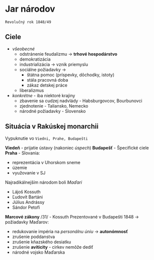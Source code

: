 # Jar národov
`Revolučný rok 1848/49`

## Ciele
- *všeobecné*
	- odstránenie feudalizmu ->  **trhové hospodárstvo**
	- demokratizácia
	- industrializácia -> vznik priemyslu
	- sociálne požiadavky -> 
		- štátna pomoc (príspevky, dôchodky, istoty)
		- stála pracovná doba
		- zákaz detskej práce
	- liberalizmus
- *konkrétne* - iba niektoré krajiny
	- zbavenie sa cudzej nadvlády - Habsburgovcov, Bourbunovci
	- zjednotenie - Taliansko, Nemecko
	- národné požiadavky - Slovensko

## Situácia v Rakúskej monarchii
Vypuknutie vo `Viedni, Prahe, Budapešti`

**Viedeň** - prijatie ústavy (nakoniec *úspech*)
**Budapešť** - Špecifické ciele
**Praha** - Slovania:
- reprezentácia v Uhorskom sneme
- územie
- využovanie v SJ

Najradikálnejším národom boli *Maďari*
- Lájoš Kossuth
- Ľudovít Bartáni
- Július Andrássy
- Sándor Petofi

**Marcové zákony** /31/ - Kossuth
Prezentované v Budapešti 1848 -> požiadavky Maďarov:
- redukovanie impéria na *personálnu úniu* -> **autonómnosť**
- zrušenie poddanstva
- zrušenie kňazského desiatku
- zrušenie **aviticity** - cirkev nemôže dediť
- národné vojsko Maďarska